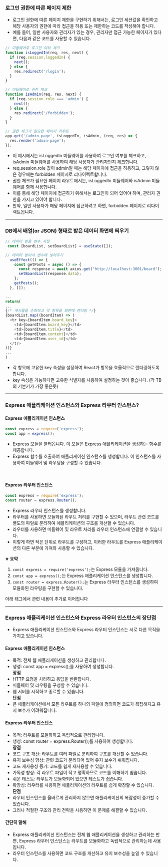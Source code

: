 ### 로그인 권한에 따른 페이지 제한
- 로그인 권한에 따른 페이지 제한을 구현하기 위해서는, 로그인 세션값을 확인하고 해당 사용자의 권한에 따라 접근을 허용 또는 제한하는 코드를 작성해야 합니다.
- 예를 들어, 일반 사용자와 관리자가 있는 경우, 관리자만 접근 가능한 페이지가 있다면, 다음과 같은 코드를 사용할 수 있습니다.
```javascript
// 미들웨어로 로그인 여부 체크
function isLoggedIn(req, res, next) {
  if (req.session.loggedIn) {
    next();
  } else {
    res.redirect('/login');
  }
}

// 미들웨어로 권한 체크
function isAdmin(req, res, next) {
  if (req.session.role === 'admin') {
    next();
  } else {
    res.redirect('/forbidden');
  }
}

// 권한 체크가 필요한 페이지 라우트
app.get('/admin-page', isLoggedIn, isAdmin, (req, res) => {
  res.render('admin-page');
});
```
- 이 예시에서는 isLoggedIn 미들웨어를 사용하여 로그인 여부를 체크하고, isAdmin 미들웨어를 사용하여 해당 사용자가 관리자인지 체크합니다.
- req.session.role 값이 admin일 때는 해당 페이지에 접근을 허용하고, 그렇지 않은 경우에는 forbidden 페이지로 리다이렉트합니다.
- 권한 체크가 필요한 페이지 라우트에서는, isLoggedIn 미들웨어와 isAdmin 미들웨어를 함께 사용합니다.
- 이를 통해 해당 페이지에 접근하기 위해서는 로그인이 되어 있어야 하며, 관리자 권한을 가지고 있어야 합니다.
- 만약, 일반 사용자가 해당 페이지에 접근하려고 하면, forbidden 페이지로 리다이렉트됩니다.

---

### DB에서 배열(or JSON) 형태로 받은 데이터 화면에 띄우기

```javascript
// 데이터 받을 변수 지정
 const [boardList, setBoardList] = useState([]);

// 데이터 받아서 변수에 넣어주기
  useEffect(() => {
    const getPosts = async () => {
      const response = await axios.get("http://localhost:3001/board");
      setBoardList(response.data);
    };
    getPosts();
  }, []);

...
return(
...
{/* 게시물을 순회하고 각 항목을 화면에 렌더링 */}
{boardList.map((boardItem) => (
  <tr key={boardItem.board_key}>
    <td>{boardItem.board_key}</td>
    <td>{boardItem.title}</td>
    <td>{boardItem.content}</td>
    <td>{boardItem.user_id}</td>
  </tr>
))}
...
)
```
- 각 항목에 고유한 key 속성을 설정하여 React가 항목을 효율적으로 렌더링하도록 합니다.
- key 속성은 가능하다면 고유한 식별자를 사용하여 설정하는 것이 좋습니다. (각 TB의 기본키가 가장 좋은듯)

---

### Express 애플리케이션 인스턴스와 Express 라우터 인스턴스?
#### Express 애플리케이션 인스턴스
```javascript
const express = require('express');
const app = express();
```
- Express 모듈을 불러옵니다. 이 모듈은 Express 애플리케이션을 생성하는 함수를 제공합니다.
- Express 함수를 호출하여 애플리케이션 인스턴스를 생성합니다. 이 인스턴스를 사용하여 미들웨어 및 라우팅을 구성할 수 있습니다.
<br>

#### Express 라우터 인스턴스
```javascript
const express = require('express'); 
const router = express.Router();
```
- Express 라우터 인스턴스를 생성합니다. 
- 라우터를 사용하면 모듈화된 라우트 처리를 구현할 수 있으며, 라우트 관련 코드를 별도의 파일로 분리하여 애플리케이션의 구조를 개선할 수 있습니다.
- 라우터를 사용하면 미들웨어 및 라우트 처리를 라우터 인스턴스에 연결할 수 있습니다.
- 이렇게 하면 작은 단위로 라우트를 구성하고, 이러한 라우트를 Express 애플리케이션의 다른 부분에 가져와 사용할 수 있습니다.

**※ 요약**   
1. ```const express = require('express');```는 Express 모듈을 가져옵니다.   
2. ```const app = express();```는 Express 애플리케이션 인스턴스를 생성합니다.   
3. ```const router = express.Router();```는 Express 라우터 인스턴스를 생성하여 모듈화된 라우팅을 구현할 수 있습니다.   
   
아래 태그에서 관련 내용이 추가로 이어집니다

---

### Express 애플리케이션 인스턴스와 Express 라우터 인스턴스의 장단점
- Express 애플리케이션 인스턴스와 Express 라우터 인스턴스는 서로 다른 목적을 가지고 있습니다.

#### Express 애플리케이션 인스턴스
- 목적: 전체 웹 애플리케이션을 생성하고 관리합니다.
- 생성: const app = express();를 사용하여 생성합니다.   
**장점**
- HTTP 요청을 처리하고 응답을 반환합니다.
- 미들웨어 및 라우팅을 구성할 수 있습니다.
- 웹 서버를 시작하고 종료할 수 있습니다.   
**단점**
- 큰 애플리케이션에서 모든 라우트를 하나의 파일에 정의하면 코드가 복잡해지고 유지 보수가 어려워집니다.

#### Express 라우터 인스턴스
- 목적: 라우트를 모듈화하고 독립적으로 관리합니다.
- 생성: const router = express.Router();를 사용하여 생성합니다.   
**장점**
- 코드 구조 개선: 라우트를 여러 파일로 분리하여 구조를 개선할 수 있습니다.
- 유지 보수성 향상: 관련 코드가 분리되어 있어 유지 보수가 쉬워집니다.
- 코드 재사용성 증가: 코드를 쉽게 재사용할 수 있습니다.
- 가독성 향상: 각 라우트 파일이 작고 명확하므로 코드를 이해하기 쉽습니다.
- 쉬운 테스트: 라우트가 모듈화되어 있으면 테스트가 쉽습니다.
- 확장성: 라우터를 사용하면 애플리케이션의 라우트를 쉽게 확장할 수 있습니다.   
**단점**
- 라우터 인스턴스를 올바르게 관리하지 않으면 애플리케이션의 복잡성이 증가할 수 있습니다.
- 그러나 적절한 구조와 관리 전략을 사용하면 이 문제를 해결할 수 있습니다.

#### 간단히 말해
- Express 애플리케이션 인스턴스는 전체 웹 애플리케이션을 생성하고 관리하는 반면, Express 라우터 인스턴스는 라우트를 모듈화하고 독립적으로 관리하는데 사용됩니다. 
- 라우터 인스턴스를 사용하면 코드 구조를 개선하고 유지 보수성을 높일 수 있습니다.
